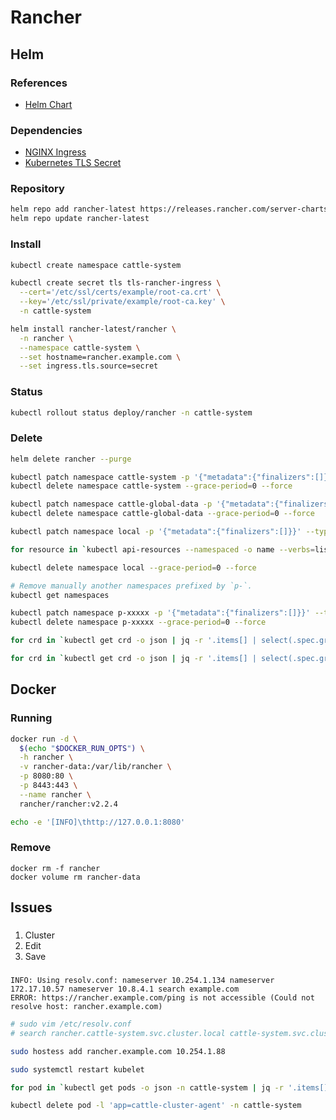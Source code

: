 # Rancher

<!--
rke
-->

## Helm

### References

- [Helm Chart](https://github.com/rancher/rancher/tree/master/chart)

### Dependencies

- [NGINX Ingress](/nginx-ingress.md)
- [Kubernetes TLS Secret](/k8s-tls-secret.md)

### Repository

```sh
helm repo add rancher-latest https://releases.rancher.com/server-charts/latest
helm repo update rancher-latest
```

### Install

```sh
kubectl create namespace cattle-system
```

```sh
kubectl create secret tls tls-rancher-ingress \
  --cert='/etc/ssl/certs/example/root-ca.crt' \
  --key='/etc/ssl/private/example/root-ca.key' \
  -n cattle-system
```

```sh
helm install rancher-latest/rancher \
  -n rancher \
  --namespace cattle-system \
  --set hostname=rancher.example.com \
  --set ingress.tls.source=secret
```

### Status

```sh
kubectl rollout status deploy/rancher -n cattle-system
```

### Delete

```sh
helm delete rancher --purge
```

```sh
kubectl patch namespace cattle-system -p '{"metadata":{"finalizers":[]}}' --type='merge'
kubectl delete namespace cattle-system --grace-period=0 --force
```

```sh
kubectl patch namespace cattle-global-data -p '{"metadata":{"finalizers":[]}}' --type='merge'
kubectl delete namespace cattle-global-data --grace-period=0 --force
```

```sh
kubectl patch namespace local -p '{"metadata":{"finalizers":[]}}' --type='merge'

for resource in `kubectl api-resources --namespaced -o name --verbs=list | xargs -n 1 kubectl get -o name -n local`; do kubectl patch $resource -p '{"metadata":{"finalizers":[]}}' --type='merge' -n local; done

kubectl delete namespace local --grace-period=0 --force
```

```sh
# Remove manually another namespaces prefixed by `p-`.
kubectl get namespaces

kubectl patch namespace p-xxxxx -p '{"metadata":{"finalizers":[]}}' --type='merge'
kubectl delete namespace p-xxxxx --grace-period=0 --force
```

<!-- ```sh
for crd in `kubectl get crd -o json | jq -r '.items[] | select(.spec.group | contains("cattle.io")) | .metadata.name'`; do for cr in `kubectl get $crd -o name`; do kubectl patch $cr -p '{"metadata":{"finalizers":[]}}' --type='merge'; done; done

for crd in `kubectl get crd -o json | jq -r '.items[] | select(.spec.group | contains("cattle.io")) | .metadata.name'`; do for cr in `kubectl get $crd -o name`; do kubectl delete $cr; done; done
``` -->

```sh
for crd in `kubectl get crd -o json | jq -r '.items[] | select(.spec.group | contains("cattle.io")) | .metadata.name'`; do kubectl patch crd $crd -p '{"metadata":{"finalizers":[]}}' --type='merge'; done

for crd in `kubectl get crd -o json | jq -r '.items[] | select(.spec.group | contains("cattle.io")) | .metadata.name'`; do kubectl delete crd $crd; done
```

<!-- ```sh
for crd in `kubectl get crd -o json | jq -r '.items[] | select(.spec.group | contains("monitoring.coreos.com")) | .metadata.name'`; do kubectl delete crd $crd; done
``` -->

## Docker

### Running

```sh
docker run -d \
  $(echo "$DOCKER_RUN_OPTS") \
  -h rancher \
  -v rancher-data:/var/lib/rancher \
  -p 8080:80 \
  -p 8443:443 \
  --name rancher \
  rancher/rancher:v2.2.4
```

```sh
echo -e '[INFO]\thttp://127.0.0.1:8080'
```

### Remove

```shm
docker rm -f rancher
docker volume rm rancher-data
```

## Issues

###

>

1. Cluster
2. Edit
3. Save

###

```log
INFO: Using resolv.conf: nameserver 10.254.1.134 nameserver 172.17.10.57 nameserver 10.8.4.1 search example.com
ERROR: https://rancher.example.com/ping is not accessible (Could not resolve host: rancher.example.com)
```

```sh
# sudo vim /etc/resolv.conf
# search rancher.cattle-system.svc.cluster.local cattle-system.svc.cluster.local svc.cluster.local cluster.local

sudo hostess add rancher.example.com 10.254.1.88

sudo systemctl restart kubelet

for pod in `kubectl get pods -o json -n cattle-system | jq -r '.items[] | select(.metadata.labels.app | contains("cattle-agent")) | .metadata.name'`; do kubectl delete pod $pod -n cattle-system; done

kubectl delete pod -l 'app=cattle-cluster-agent' -n cattle-system
```
